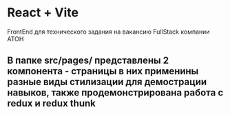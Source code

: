 # React + Vite
FrontEnd для технического задания на вакансию FullStack компании ATOH
## В папке src/pages/ представлены 2 компонента - страницы в них применины разные виды стилизации для демострации навыков, также продемонстрирована работа с redux и redux thunk
